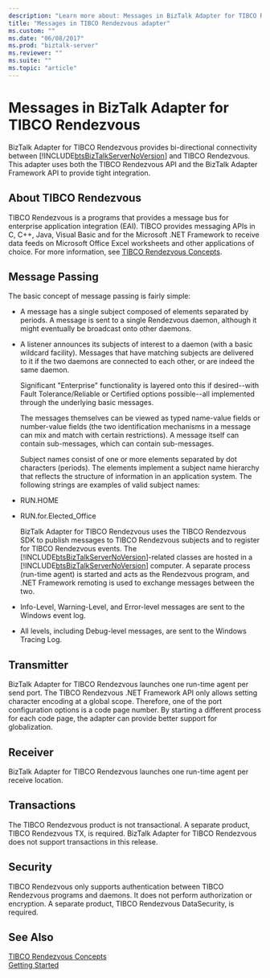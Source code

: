 ```yaml
---
description: "Learn more about: Messages in BizTalk Adapter for TIBCO Rendezvous"
title: "Messages in TIBCO Rendezvous adapter"
ms.custom: ""
ms.date: "06/08/2017"
ms.prod: "biztalk-server"
ms.reviewer: ""
ms.suite: ""
ms.topic: "article"
---
```

# Messages in BizTalk Adapter for TIBCO Rendezvous
BizTalk Adapter for TIBCO Rendezvous provides bi-directional connectivity between [!INCLUDE[btsBizTalkServerNoVersion](../includes/btsbiztalkservernoversion-md.md)] and TIBCO Rendezvous. This adapter uses both the TIBCO Rendezvous API and the BizTalk Adapter Framework API to provide tight integration.  
  
## About TIBCO Rendezvous  
 TIBCO Rendezvous is a programs that provides a message bus for enterprise application integration (EAI). TIBCO provides messaging APIs in C, C++, Java, Visual Basic and for the Microsoft .NET Framework to receive data feeds on Microsoft Office Excel worksheets and other applications of choice. For more information, see [TIBCO Rendezvous Concepts](../core/tibco-rendezvous-concepts.md).  
  
## Message Passing  
 The basic concept of message passing is fairly simple:  
  
- A message has a single subject composed of elements separated by periods. A message is sent to a single Rendezvous daemon, although it might eventually be broadcast onto other daemons.  
  
- A listener announces its subjects of interest to a daemon (with a basic wildcard facility). Messages that have matching subjects are delivered to it if the two daemons are connected to each other, or are indeed the same daemon.  
  
  Significant "Enterprise" functionality is layered onto this if desired--with Fault Tolerance/Reliable or Certified options possible--all implemented through the underlying basic messages.  
  
  The messages themselves can be viewed as typed name-value fields or number-value fields (the two identification mechanisms in a message can mix and match with certain restrictions). A message itself can contain sub-messages, which can contain sub-messages.  
  
  Subject names consist of one or more elements separated by dot characters (periods). The elements implement a subject name hierarchy that reflects the structure of information in an application system. The following strings are examples of valid subject names:  
  
- RUN.HOME  
  
- RUN.for.Elected_Office  
  
  BizTalk Adapter for TIBCO Rendezvous uses the TIBCO Rendezvous SDK to publish messages to TIBCO Rendezvous subjects and to register for TIBCO Rendezvous events. The [!INCLUDE[btsBizTalkServerNoVersion](../includes/btsbiztalkservernoversion-md.md)]-related classes are hosted in a [!INCLUDE[btsBizTalkServerNoVersion](../includes/btsbiztalkservernoversion-md.md)] computer. A separate process (run-time agent) is started and acts as the Rendezvous program, and .NET Framework remoting is used to exchange messages between the two.  
  
- Info-Level, Warning-Level, and Error-level messages are sent to the Windows event log.  
  
- All levels, including Debug-level messages, are sent to the Windows Tracing Log.  
  
## Transmitter  
 BizTalk Adapter for TIBCO Rendezvous launches one run-time agent per send port. The TIBCO Rendezvous .NET Framework API only allows setting character encoding at a global scope. Therefore, one of the port configuration options is a code page number. By starting a different process for each code page, the adapter can provide better support for globalization.  
  
## Receiver  
 BizTalk Adapter for TIBCO Rendezvous launches one run-time agent per receive location.  
  
## Transactions  
 The TIBCO Rendezvous product is not transactional. A separate product, TIBCO Rendezvous TX, is required. BizTalk Adapter for TIBCO Rendezvous does not support transactions in this release.  
  
## Security  
 TIBCO Rendezvous only supports authentication between TIBCO Rendezvous programs and daemons. It does not perform authorization or encryption. A separate product, TIBCO Rendezvous DataSecurity, is required.  
  
## See Also  
 [TIBCO Rendezvous Concepts](../core/tibco-rendezvous-concepts.md)   
 [Getting Started](../core/getting-started-with-biztalk-adapter-for-tibco-rendezvous.md)
